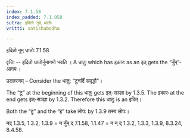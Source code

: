 ```yaml
---
index: 7.1.58
index_padded: 7.1.058
sutra: इदितो नुम् धातोः
vritti: satishabodha

---
```

 इदितो नुम् धातोः 7.1.58 

वृत्तिः -- इदितो धातोर्नुमागमो भवति । A धातुः which has इकारः as an इत् gets the “नुँम्”-आगमः। 

उदाहरणम् – Consider the धातु: “टुनदिँ समृद्धौ”। 

The “टु” at the beginning of this धातुः gets इत्-सञ्ज्ञा by 1.3.5. The इकारः at the end gets इत्-सञ्ज्ञा by 1.3.2. Therefore this धातुः is an इदित्। 

Both the “टु” and the “इ” take लोप: by 1.3.9 तस्य लोपः। 


नद् 1.3.5, 1.3.2, 1.3.9 = न नुँम् द् 7.1.58, 1.1.47 = न न् द् 1.3.2, 1.3.3, 1.3.9, 8.3.24, 8.4.58. 